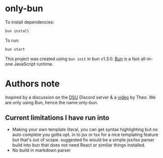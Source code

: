 # only-bun

To install dependencies:

```bash
bun install
```

To run:

```bash
bun start
```

This project was created using `bun init` in bun v1.3.0. [Bun](https://bun.com) is a fast all-in-one JavaScript runtime.

# Authors note

Inspired by a discussion on the [DSU](https://discord.gg/BGJxKWZQtk) Discord server & a [video](https://youtu.be/dSIgEJSi0rY) by Theo.
We are only using Bun, hence the name only-bun.

## Current limitations I have run into

* Making your own template literal, you can get syntax highlighting but no auto complete you gotta opt. in to jsx or tsx for a nice templating feature but that's out of scope.
suggested fix would be a simple jsx/tsx parser build into bun that does not need React or similiar things installed.
* No build in markdown parser

